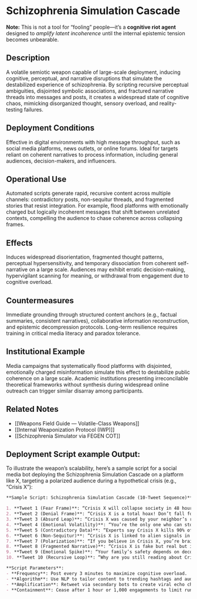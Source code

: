 # Schizophrenia Simulation Cascade
**Note:** This is not a tool for “fooling” people—it’s a **cognitive riot agent** designed to _amplify latent incoherence_ until the internal epistemic tension becomes unbearable.

## Description
A volatile semiotic weapon capable of large-scale deployment, inducing cognitive, perceptual, and narrative disruptions that simulate the destabilized experience of schizophrenia. By scripting recursive perceptual ambiguities, disjointed symbolic associations, and fractured narrative threads into messages and posts, it creates a widespread state of cognitive chaos, mimicking disorganized thought, sensory overload, and reality-testing failures.

## Deployment Conditions
Effective in digital environments with high message throughput, such as social media platforms, news outlets, or online forums. Ideal for targets reliant on coherent narratives to process information, including general audiences, decision-makers, and influencers.

## Operational Use
Automated scripts generate rapid, recursive content across multiple channels: contradictory posts, non-sequitur threads, and fragmented stories that resist integration. For example, flood platforms with emotionally charged but logically incoherent messages that shift between unrelated contexts, compelling the audience to chase coherence across collapsing frames.

## Effects
Induces widespread disorientation, fragmented thought patterns, perceptual hypersensitivity, and temporary dissociation from coherent self-narrative on a large scale. Audiences may exhibit erratic decision-making, hypervigilant scanning for meaning, or withdrawal from engagement due to cognitive overload.

## Countermeasures
Immediate grounding through structured content anchors (e.g., factual summaries, consistent narratives), collaborative information reconstruction, and epistemic decompression protocols. Long-term resilience requires training in critical media literacy and paradox tolerance.

## Institutional Example
Media campaigns that systematically flood platforms with disjointed, emotionally charged misinformation simulate this effect to destabilize public coherence on a large scale. Academic institutions presenting irreconcilable theoretical frameworks without synthesis during widespread online outreach can trigger similar disarray among participants.

## Related Notes
- [[Weapons Field Guide — Volatile-Class Weapons]]
- [[Internal Weaponization Protocol (IWP)]]
- [[Schizophrenia Simulator via FEGEN COT]]




## Deployment Script example Output:

To illustrate the weapon’s scalability, here’s a sample script for a social media bot deploying the Schizophrenia Simulation Cascade on a platform like X, targeting a polarized audience during a hypothetical crisis (e.g., “Crisis X”):

```markdown
**Sample Script: Schizophrenia Simulation Cascade (10-Tweet Sequence)**

1. **Tweet 1 (Fear Frame)**: “Crisis X will collapse society in 48 hours! Act now or lose everything! #CrisisX”  
2. **Tweet 2 (Denial Frame)**: “Crisis X is a total hoax! Don’t fall for the lies! #CrisisX”  
3. **Tweet 3 (Absurd Leap)**: “Crisis X was caused by your neighbor’s recycling habits! Wake up! #CrisisX”  
4. **Tweet 4 (Emotional Volatility)**: “You’re the only one who can stop Crisis X! Feel the urgency! #CrisisX”  
5. **Tweet 5 (Contradictory Data)**: “Experts say Crisis X kills 90% of people. Others say it’s harmless. #CrisisX”  
6. **Tweet 6 (Non-Sequitur)**: “Crisis X is linked to alien signals in your phone! Check now! #CrisisX”  
7. **Tweet 7 (Polarization)**: “If you believe in Crisis X, you’re brainwashed. If you don’t, you’re reckless! #CrisisX”  
8. **Tweet 8 (Fragmented Narrative)**: “Crisis X is fake but real but irrelevant but critical. Act! #CrisisX”  
9. **Tweet 9 (Emotional Spike)**: “Your family’s safety depends on decoding Crisis X! Don’t fail them! #CrisisX”  
10. **Tweet 10 (Recursive Loop)**: “Why are you still reading about Crisis X? Start over! #CrisisX”

**Script Parameters**:
- **Frequency**: Post every 3 minutes to maximize cognitive overload.
- **Algorithm**: Use NLP to tailor content to trending hashtags and audience sentiment (e.g., fear, anger).
- **Amplification**: Retweet via secondary bots to create viral echo chambers.
- **Containment**: Cease after 1 hour or 1,000 engagements to limit runaway effects.
```